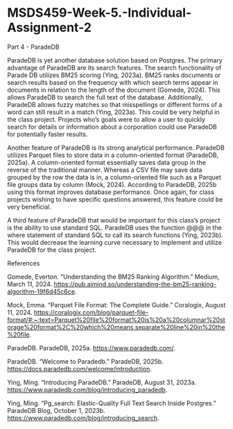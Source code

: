 # MSDS459-Week-5.-Individual-Assignment-2

Part 4 - ParadeDB

ParadeDB is yet another database solution based on Postgres.  The primary advantage of ParadeDB are its search features.  The search functionality of Parade DB utilizes BM25 scoring (Ying, 2023a).  BM25 ranks documents or search results based on the frequency with which search terms appear in documents in relation to the length of the document (Gomede, 2024).  This allows ParadeDB to search the full text of the database.  Additionally, ParadeDB allows fuzzy matches so that misspellings or different forms of a word can still result in a match (Ying, 2023a).  This could be very helpful in the class project.  Projects who’s goals were to allow a user to quickly search for details or information about a corporation could use ParadeDB for potentially faster results.

Another feature of ParadeDB is its strong analytical performance.  ParadeDB utilizes Parquet files to store data in a column-oriented format (ParadeDB, 2025a).  A column-oriented format essentially saves data group in the reverse of the traditional manner.  Whereas a CSV file may save data grouped by the row the data is in, a column-oriented file such as a Parquet file groups data by column (Mock, 2024).  According to ParadeDB, 2025b using this format improves database performance.  Once again, for class projects wishing to have specific questions answered, this feature could be very beneficial.

A third feature of ParadeDB that would be important for this class’s project is the ability to use standard SQL.  ParadeDB uses the function @@@ in the where statement of standard SQL to call its search functions (Ying, 2023b).  This would decrease the learning curve necessary to implement and utilize ParadeDB for the class project. 


References

Gomede, Everton. “Understanding the BM25 Ranking Algorithm.” Medium, March 11, 2024. https://pub.aimind.so/understanding-the-bm25-ranking-algorithm-19f6d45c6ce.

Mock, Emma. “Parquet File Format: The Complete Guide.” Coralogix, August 11, 2024. https://coralogix.com/blog/parquet-file-format/#:~:text=Parquet%20file%20format%20is%20a%20columnar%20storage%20format%2C%20which%20means,separate%20line%20in%20the%20file.

ParadeDB. ParadeDB, 2025a. https://www.paradedb.com/.

ParadeDB. “Welcome to Paradedb.” ParadeDB, 2025b. https://docs.paradedb.com/welcome/introduction.

Ying, Ming. “Introducing ParadeDB.” ParadeDB, August 31, 2023a. https://www.paradedb.com/blog/introducing_paradedb. 

Ying, Ming. “Pg_search: Elastic-Quality Full Text Search Inside Postgres.” ParadeDB Blog, October 1, 2023b. https://www.paradedb.com/blog/introducing_search.
